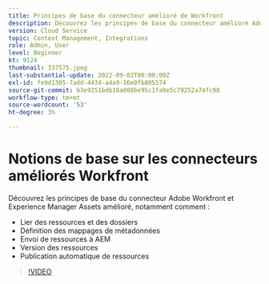 ```yaml
---
title: Principes de base du connecteur amélioré de Workfront
description: Découvrez les principes de base du connecteur amélioré Adobe Workfront et Experience Manager Assets.
version: Cloud Service
topic: Content Management, Integrations
role: Admin, User
level: Beginner
kt: 9124
thumbnail: 337575.jpeg
last-substantial-update: 2022-09-02T00:00:00Z
exl-id: fe9d1305-7add-4434-a4a9-16e0fb805574
source-git-commit: b3e9251bdb18a008be95c1fa9e5c79252a74fc98
workflow-type: tm+mt
source-wordcount: '53'
ht-degree: 3%

---
```


# Notions de base sur les connecteurs améliorés Workfront

Découvrez les principes de base du connecteur Adobe Workfront et Experience Manager Assets amélioré, notamment comment :

+ Lier des ressources et des dossiers
+ Définition des mappages de métadonnées
+ Envoi de ressources à AEM
+ Version des ressources
+ Publication automatique de ressources

>[!VIDEO](https://video.tv.adobe.com/v/337575?quality=12&learn=on)
